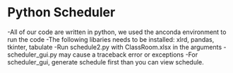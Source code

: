 # Python Scheduler 
-All of our code are written in python, we used the anconda environment to run the code
-The following libaries needs to be installed: xlrd, pandas, tkinter, tabulate
-Run schedule2.py with ClassRoom.xlsx in the arguments
-scheduler_gui.py may cause a traceback error or exceptions
-For scheduler_gui, generate schedule first than you can view schedule.
